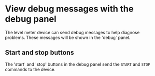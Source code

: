 # View debug messages with the debug panel

The level meter device can send debug messages to help diagnose problems.
These messages will be shown in the 'debug' panel.

## Start and stop buttons

The 'start' and 'stop' buttons in the debug panel send the `START` and `STOP` commands to the device.
